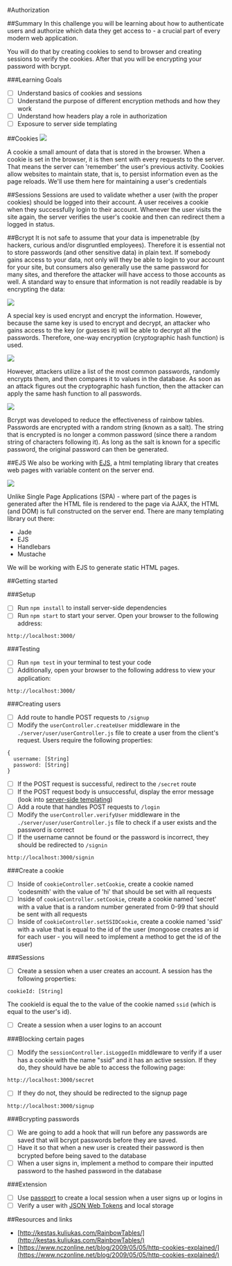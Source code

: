 #Authorization

##Summary
In this challenge you will be learning about how to authenticate users and authorize which data they get access to - a crucial part of every modern web application.

You will do that by creating cookies to send to browser and creating sessions to verify the cookies. After that you will be encrypting your password with bcrypt.

###Learning Goals
- [ ] Understand basics of cookies and sessions
- [ ] Understand the purpose of different encryption methods and how they work
- [ ] Understand how headers play a role in authorization
- [ ] Exposure to server side templating

##Cookies
![](http://s.ravelrumba.com/uploads/2010/02/cookie-header-image1.png)

A cookie a small amount of data that is stored in the browser. When a cookie is set in the browser, it is then sent with every requests to the server. That means the server can 'remember' the user's previous activity. Cookies allow websites to maintain state, that is, to persist information even as the page reloads. We'll use them here for maintaining a user's credentials

##Sessions
Sessions are used to validate whether a user (with the proper cookies) should be logged into their account. A user receives a cookie when they successfully login to their account. Whenever the user visits the site again, the server verifies the user's cookie and then can redirect them a logged in status.

##Bcrypt
It is not safe to assume that your data is impenetrable (by hackers, curious and/or disgruntled employees). Therefore it is essential not to store passwords (and other sensitive data) in plain text. If somebody gains access to your data, not only will they be able to login to your account for your site, but consumers also generally use the same password for many sites, and therefore the attacker will have access to those accounts as well. A standard way to ensure that information is not readily readable is by encrypting the data:

![](https://i-msdn.sec.s-msft.com/dynimg/IC168364.gif)

A special key is used encrypt and encrypt the information. However, because the same key is used to encrypt and decrypt, an attacker who gains access to the key (or guesses it) will be able to decrypt all the passwords. Therefore, one-way encryption (cryptographic hash function) is used.

![](https://upload.wikimedia.org/wikipedia/commons/2/2b/Cryptographic_Hash_Function.svg)

However, attackers utilize a list of the most common passwords, randomly encrypts them, and then compares it to values in the database. As soon as an attack figures out the cryptographic hash function, then the attacker can apply the same hash function to all passwords.

![](http://3.bp.blogspot.com/-MZXxu6K5kmw/UpYnwO89WEI/AAAAAAAAAAU/gjQza5sXz48/s1600/password_hashing.png)

Bcrypt was developed to reduce the effectiveness of rainbow tables. Passwords are encrypted with a random string (known as a salt). The string that is encrypted is no longer a common password (since there a random string of characters following it). As long as the salt is known for a specific password, the original password can then be generated.

##EJS
We also be working with [EJS](https://github.com/tj/ejs), a html templating library that creates web pages with variable content on the server end.

![](http://www.michaelgallego.fr/images/posts/2012-11-26-client-side-1.png)

Unlike Single Page Applications (SPA) - where part of the pages is generated after the HTML file is rendered to the page via AJAX, the HTML (and DOM) is full constructed on the server end. There are many templating library out there:

 - Jade
 - EJS
 - Handlebars
 - Mustache

We will be working with EJS to generate static HTML pages.

##Getting started

###Setup
- [ ] Run ```npm install``` to install server-side dependencies
- [ ] Run ```npm start``` to start your server. Open your browser to the following address:
````
http://localhost:3000/
````

###Testing
- [ ] Run ```npm test``` in your terminal to test your code
- [ ] Additionally, open your browser to the following address to view your application:
````
http://localhost:3000/
````

###Creating users
- [ ] Add route to handle POST requests to ```/signup```
- [ ] Modify the ```userController.createUser``` middleware in the ```./server/user/userController.js``` file to create a user from the client's request. Users require the following properties:
````
{
  username: [String]
  password: [String]
}
````
- [ ] If the POST request is successful, redirect to the ```/secret``` route
- [ ] If the POST request body is unsuccessful, display the error message (look into [server-side templating](https://github.com/tj/ejs))
- [ ] Add a route that handles POST requests to ```/login```
- [ ] Modify the ```userController.verifyUser``` middleware in the ```./server/user/userController.js``` file to check if a user exists and the password is correct
- [ ] If the username cannot be found or the password is incorrect, they should be redirected to ```/signin```
````
http://localhost:3000/signin
````

###Create a cookie
- [ ] Inside of ```cookieController.setCookie```, create a cookie named 'codesmith' with the value of 'hi' that should be set with all requests
- [ ] Inside of ```cookieController.setCookie```, create a cookie named 'secret' with a value that is a random number generated from 0-99 that should be sent with all requests
- [ ] Inside of ```cookieController.setSSIDCookie```, create a cookie named 'ssid' with a value that is equal to the id of the user (mongoose creates an id for each user - you will need to implement a method to get the id of the user)

###Sessions
- [ ] Create a session when a user creates an account. A session has the following properties:
````
cookieId: [String]
````
The cookieId is equal the to the value of the cookie named ```ssid``` (which is equal to the user's id).
- [ ] Create a session when a user logins to an account

###Blocking certain pages
- [ ] Modify the ```sessionController.isLoggedIn``` middleware to verify if a user has a cookie with the name "ssid" and it has an active session. If they do, they should have be able to access the following page:
````
http://localhost:3000/secret
````
- [ ] If they do not, they should be redirected to the signup page
````
http://localhost:3000/signup
````

###Bcrypting passwords
- [ ] We are going to add a hook that will run before any passwords are saved that will bcrypt passwords before they are saved.
- [ ] Have it so that when a new user is created their password is then bcrypted before being saved to the database
- [ ] When a user signs in, implement a method to compare their inputted password to the hashed password in the database

###Extension
- [ ] Use [passport](http://passportjs.org/) to create a local session when a user signs up or logins in
- [ ] Verify a user with [JSON Web Tokens](https://en.wikipedia.org/wiki/JWT) and local storage

##Resources and links
- [http://kestas.kuliukas.com/RainbowTables/](http://kestas.kuliukas.com/RainbowTables/)
- [https://www.nczonline.net/blog/2009/05/05/http-cookies-explained/](https://www.nczonline.net/blog/2009/05/05/http-cookies-explained/)
